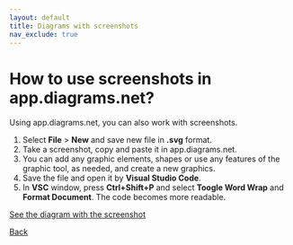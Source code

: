 ```yaml
---
layout: default
title: Diagrams with screenshots
nav_exclude: true
---
```


# How to use screenshots in app.diagrams.net?

Using app.diagrams.net, you can also work with screenshots.
1. Select **File** > **New** and save new file in **.svg** format.
2. Take a screenshot, copy and paste it in app.diagrams.net.
3. You can add any graphic elements, shapes or use any features of the graphic tool, as needed, and create a new graphics.
4. Save the file and open it by **Visual Studio Code**.
5.  In **VSC** window, press **Ctrl+Shift+P** and select **Toogle Word Wrap** and **Format Document**. The code becomes more readable.

[See the diagram with the screenshot](test_screenshoot.svg)

[Back](./app_diagrams_net.md)